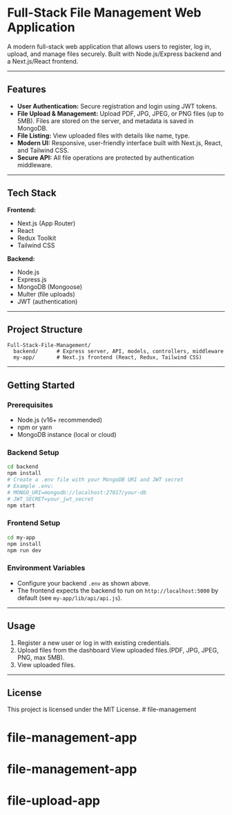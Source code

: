 # Full-Stack File Management Web Application

A modern full-stack web application that allows users to register, log in, upload, and manage files securely. Built with Node.js/Express backend and a Next.js/React frontend.

---

## Features

- **User Authentication:** Secure registration and login using JWT tokens.
- **File Upload & Management:** Upload PDF, JPG, JPEG, or PNG files (up to 5MB). Files are stored on the server, and metadata is saved in MongoDB.
- **File Listing:** View uploaded files with details like name, type.
- **Modern UI:** Responsive, user-friendly interface built with Next.js, React, and Tailwind CSS.
- **Secure API:** All file operations are protected by authentication middleware.

---

## Tech Stack

**Frontend:**
- Next.js (App Router)
- React
- Redux Toolkit
- Tailwind CSS

**Backend:**
- Node.js
- Express.js
- MongoDB (Mongoose)
- Multer (file uploads)
- JWT (authentication)

---

## Project Structure

```
Full-Stack-File-Management/
  backend/      # Express server, API, models, controllers, middleware
  my-app/       # Next.js frontend (React, Redux, Tailwind CSS)
```

---

## Getting Started

### Prerequisites
- Node.js (v16+ recommended)
- npm or yarn
- MongoDB instance (local or cloud)

### Backend Setup
```bash
cd backend
npm install
# Create a .env file with your MongoDB URI and JWT secret
# Example .env:
# MONGO_URI=mongodb://localhost:27017/your-db
# JWT_SECRET=your_jwt_secret
npm start
```

### Frontend Setup
```bash
cd my-app
npm install
npm run dev
```

### Environment Variables
- Configure your backend `.env` as shown above.
- The frontend expects the backend to run on `http://localhost:5000` by default (see `my-app/lib/api/api.js`).

---

## Usage
1. Register a new user or log in with existing credentials.
2. Upload files from the dashboard View uploaded files.(PDF, JPG, JPEG, PNG, max 5MB).
3. View uploaded files.

---

## License

This project is licensed under the MIT License. # file-management
# file-management-app
# file-management-app
# file-upload-app

